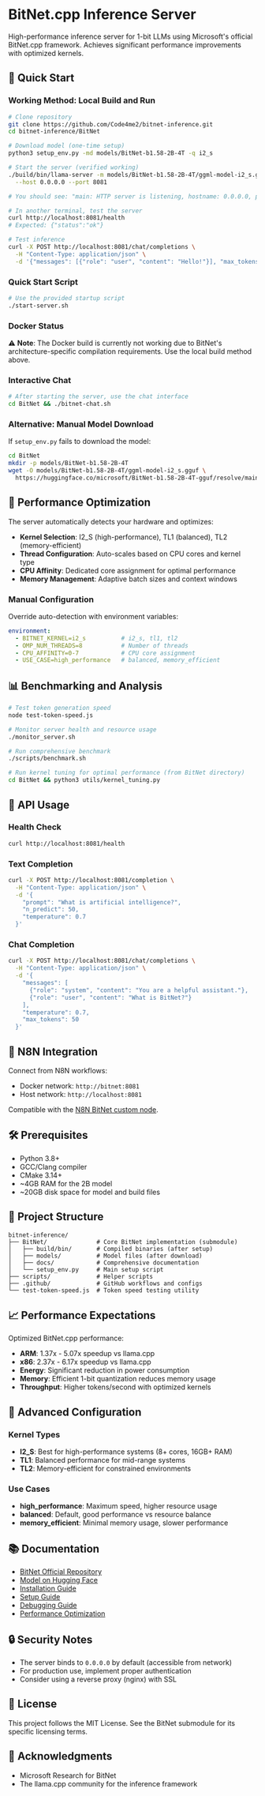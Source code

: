 # BitNet.cpp Inference Server

High-performance inference server for 1-bit LLMs using Microsoft's official BitNet.cpp framework. Achieves significant performance improvements with optimized kernels.

## 🚀 Quick Start

### Working Method: Local Build and Run
```bash
# Clone repository
git clone https://github.com/Code4me2/bitnet-inference.git
cd bitnet-inference/BitNet

# Download model (one-time setup)
python3 setup_env.py -md models/BitNet-b1.58-2B-4T -q i2_s

# Start the server (verified working)
./build/bin/llama-server -m models/BitNet-b1.58-2B-4T/ggml-model-i2_s.gguf \
  --host 0.0.0.0 --port 8081

# You should see: "main: HTTP server is listening, hostname: 0.0.0.0, port: 8081"

# In another terminal, test the server
curl http://localhost:8081/health
# Expected: {"status":"ok"}

# Test inference
curl -X POST http://localhost:8081/chat/completions \
  -H "Content-Type: application/json" \
  -d '{"messages": [{"role": "user", "content": "Hello!"}], "max_tokens": 50}'
```

### Quick Start Script
```bash
# Use the provided startup script
./start-server.sh
```

### Docker Status
⚠️ **Note**: The Docker build is currently not working due to BitNet's architecture-specific compilation requirements. Use the local build method above.

### Interactive Chat
```bash
# After starting the server, use the chat interface
cd BitNet && ./bitnet-chat.sh
```

### Alternative: Manual Model Download
If `setup_env.py` fails to download the model:
```bash
cd BitNet
mkdir -p models/BitNet-b1.58-2B-4T
wget -O models/BitNet-b1.58-2B-4T/ggml-model-i2_s.gguf \
  https://huggingface.co/microsoft/BitNet-b1.58-2B-4T-gguf/resolve/main/ggml-model-i2_s.gguf
```

## 🎯 Performance Optimization

The server automatically detects your hardware and optimizes:

- **Kernel Selection**: I2_S (high-performance), TL1 (balanced), TL2 (memory-efficient)
- **Thread Configuration**: Auto-scales based on CPU cores and kernel type
- **CPU Affinity**: Dedicated core assignment for optimal performance
- **Memory Management**: Adaptive batch sizes and context windows

### Manual Configuration

Override auto-detection with environment variables:

```yaml
environment:
  - BITNET_KERNEL=i2_s          # i2_s, tl1, tl2
  - OMP_NUM_THREADS=8           # Number of threads
  - CPU_AFFINITY=0-7            # CPU core assignment
  - USE_CASE=high_performance   # balanced, memory_efficient
```

## 📊 Benchmarking and Analysis

```bash
# Test token generation speed
node test-token-speed.js

# Monitor server health and resource usage
./monitor_server.sh

# Run comprehensive benchmark
./scripts/benchmark.sh

# Run kernel tuning for optimal performance (from BitNet directory)
cd BitNet && python3 utils/kernel_tuning.py
```

## 🔌 API Usage

### Health Check
```bash
curl http://localhost:8081/health
```

### Text Completion
```bash
curl -X POST http://localhost:8081/completion \
  -H "Content-Type: application/json" \
  -d '{
    "prompt": "What is artificial intelligence?",
    "n_predict": 50,
    "temperature": 0.7
  }'
```

### Chat Completion
```bash
curl -X POST http://localhost:8081/chat/completions \
  -H "Content-Type: application/json" \
  -d '{
    "messages": [
      {"role": "system", "content": "You are a helpful assistant."},
      {"role": "user", "content": "What is BitNet?"}
    ],
    "temperature": 0.7,
    "max_tokens": 50
  }'
```

## 🤝 N8N Integration

Connect from N8N workflows:
- Docker network: `http://bitnet:8081`
- Host network: `http://localhost:8081`

Compatible with the [N8N BitNet custom node](https://github.com/Code4me2/data-compose).

## 🛠️ Prerequisites

- Python 3.8+
- GCC/Clang compiler
- CMake 3.14+
- ~4GB RAM for the 2B model
- ~20GB disk space for model and build files

## 📁 Project Structure

```
bitnet-inference/
├── BitNet/              # Core BitNet implementation (submodule)
│   ├── build/bin/       # Compiled binaries (after setup)
│   ├── models/          # Model files (after download)
│   ├── docs/            # Comprehensive documentation
│   └── setup_env.py     # Main setup script
├── scripts/             # Helper scripts
├── .github/             # GitHub workflows and configs
└── test-token-speed.js  # Token speed testing utility
```

## 📈 Performance Expectations

Optimized BitNet.cpp performance:
- **ARM**: 1.37x - 5.07x speedup vs llama.cpp
- **x86**: 2.37x - 6.17x speedup vs llama.cpp
- **Energy**: Significant reduction in power consumption
- **Memory**: Efficient 1-bit quantization reduces memory usage
- **Throughput**: Higher tokens/second with optimized kernels

## 🔧 Advanced Configuration

### Kernel Types
- **I2_S**: Best for high-performance systems (8+ cores, 16GB+ RAM)
- **TL1**: Balanced performance for mid-range systems
- **TL2**: Memory-efficient for constrained environments

### Use Cases
- **high_performance**: Maximum speed, higher resource usage
- **balanced**: Default, good performance vs resource balance
- **memory_efficient**: Minimal memory usage, slower performance

## 📚 Documentation

- [BitNet Official Repository](https://github.com/microsoft/BitNet)
- [Model on Hugging Face](https://huggingface.co/microsoft/BitNet-b1.58-2B-4T)
- [Installation Guide](./BitNet/docs/getting-started/installation.md)
- [Setup Guide](./BitNet/docs/getting-started/setup-guide.md)
- [Debugging Guide](./BitNet/docs/development/debugging.md)
- [Performance Optimization](./BitNet/docs/performance/optimization.md)

## 🔒 Security Notes

- The server binds to `0.0.0.0` by default (accessible from network)
- For production use, implement proper authentication
- Consider using a reverse proxy (nginx) with SSL

## 📄 License

This project follows the MIT License. See the BitNet submodule for its specific licensing terms.

## 🙏 Acknowledgments

- Microsoft Research for BitNet
- The llama.cpp community for the inference framework